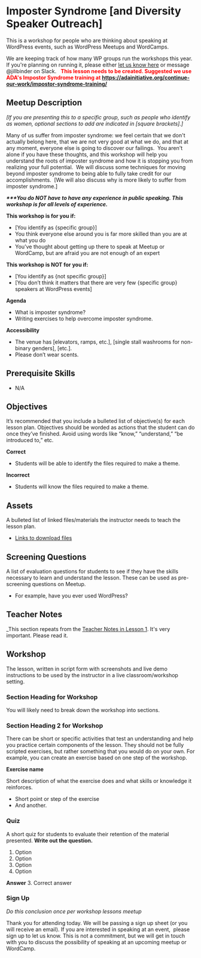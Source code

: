 # Imposter Syndrome [and Diversity Speaker Outreach]

This is a workshop for people who are thinking about speaking at WordPress events, such as WordPress Meetups and WordCamps.

We are keeping track of how many WP groups run the workshops this year. If you're planning on running it, please either [let us know here](https://make.wordpress.org/community/handbook/meetup-organizer/event-formats/diversity-speaker-training-workshop/) or message @jillbinder on Slack.   **<span style="color: #ff0000;">This lesson needs to be created. Suggested we use ADA's Impostor Syndrome training at https://adainitiative.org/continue-our-work/impostor-syndrome-training/</span>** 

## Meetup Description

_[If you are presenting this to a specific group, such as people who identify as women, optional sections to add are indicated in [square brackets].]_ 

Many of us suffer from imposter syndrome: we feel certain that we don't actually belong here, that we are not very good at what we do, and that at any moment, everyone else is going to discover our failings.  You aren't alone if you have these thoughts, and this workshop will help you understand the roots of imposter syndrome and how it is stopping you from realizing your full potential.  We will discuss some techniques for moving beyond imposter syndrome to being able to fully take credit for our accomplishments.  [We will also discuss why is more likely to suffer from imposter syndrome.] 

**_***You do NOT have to have any experience in public speaking. This workshop is for all levels of experience._** 

**This workshop is for you if:**

*   [You identify as {specific group}]
*   You think everyone else around you is far more skilled than you are at what you do
*   You’ve thought about getting up there to speak at Meetup or WordCamp, but are afraid you are not enough of an expert

**This workshop is NOT for you if:**

*   [You identify as {not specific group}]
*   [You don’t think it matters that there are very few {specific group} speakers at WordPress events]

**Agenda**

*   What is imposter syndrome?
*   Writing exercises to help overcome imposter syndrome.

**Accessibility**

*   The venue has [elevators, ramps, etc.], [single stall washrooms for non-binary genders], [etc.].
*   Please don’t wear scents.

## Prerequisite Skills

*   N/A

## Objectives

It’s recommended that you include a bulleted list of objective(s) for each lesson plan. Objectives should be worded as actions that the student can do once they’ve finished. Avoid using words like “know,” “understand,” “be introduced to,” etc. 

**Correct**

*   Students will be able to identify the files required to make a theme.

**Incorrect**

*   Students will know the files required to make a theme.

## Assets

A bulleted list of linked files/materials the instructor needs to teach the lesson plan.

*   [Links to download files](https://make.wordpress.org/training/getting-started/anatomy-of-a-lesson/#)

## Screening Questions

A list of evaluation questions for students to see if they have the skills necessary to learn and understand the lesson. These can be used as pre-screening questions on Meetup.

*   For example, have you ever used WordPress?

## Teacher Notes

_This section repeats from the [Teacher Notes in Lesson 1](https://github.com/wptrainingteam/becoming-a-better-speaker). It's very important. Please read it.

## Workshop

The lesson, written in script form with screenshots and live demo instructions to be used by the instructor in a live classroom/workshop setting.

### Section Heading for Workshop

You will likely need to break down the workshop into sections.

### Section Heading 2 for Workshop

There can be short or specific activities that test an understanding and help you practice certain components of the lesson. They should not be fully scripted exercises, but rather something that you would do on your own. For example, you can create an exercise based on one step of the workshop. 

**Exercise name** 

Short description of what the exercise does and what skills or knowledge it reinforces.

*   Short point or step of the exercise
*   And another.

### Quiz

A short quiz for students to evaluate their retention of the material presented. **Write out the question.**

1.  Option
2.  Option
3.  Option
4.  Option

**Answer** 3\. Correct answer  

### Sign Up

_Do this conclusion once per workshop lessons meetup_ 

Thank you for attending today. We will be passing a sign up sheet (or you will receive an email). If you are interested in speaking at an event,  please sign up to let us know. This is not a commitment, but we will get in touch with you to discuss the possibility of speaking at an upcoming meetup or WordCamp.

